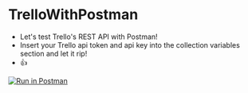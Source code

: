 # TrelloWithPostman
- Let's test Trello's REST API with Postman!
- Insert your Trello api token and api key into the collection variables section and let it rip!
-  👍

[![Run in Postman](https://run.pstmn.io/button.svg)](https://app.getpostman.com/run-collection/b4daebdd3ef63d0fb28f)
